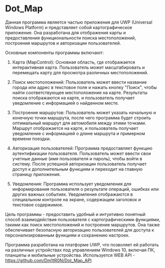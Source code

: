 # Dot_Map
Данная программа является частью приложения для UWP (Universal Windows Platform) и представляет собой картографическое приложение. Она разработана для отображения карты и предоставления функциональности поиска местоположений, построения маршрутов и авторизации пользователей.

Основные компоненты программы включают:

1. Карта (MapControl): Основная область, где отображается интерактивная карта. Пользователь может масштабировать и перемещать карту для просмотра различных местоположений.

2. Поиск местоположений: Пользователь может ввести название города или адрес в текстовое поле и нажать кнопку "Поиск", чтобы найти соответствующее местоположение на карте. Результаты поиска отображаются на карте, и пользователь получает уведомление с информацией о найденном месте.

3. Построение маршрутов: Пользователь может указать начальную и конечную точки маршрута, после чего программа будет строить оптимальный маршрут для автомобиля между этими точками. Маршрут отображается на карте, и пользователь получает уведомление с информацией о длине маршрута и примерном времени поездки.

4. Авторизация пользователей: Программа предоставляет функцию аутентификации пользователя. Пользователь может ввести свои учетные данные (имя пользователя и пароль), чтобы войти в систему. После успешной авторизации пользователь получает доступ к дополнительным функциям и переходит на главную страницу приложения.

5. Уведомления: Программа использует уведомления для информирования пользователя о результате операций, ошибках или других важных событиях. Уведомления отображаются в специальном контроле на экране, содержащем заголовок и текстовое содержимое.

Цель программы - предоставить удобный и интуитивно понятный способ взаимодействия пользователя с картографическими функциями, такими как поиск местоположений и построение маршрутов. Она также обеспечивает безопасную авторизацию пользователей для доступа к персонализированным функциям и сохранению настроек.

Программа разработана на платформе UWP, что позволяет ей работать на различных устройствах под управлением Windows 10, включая ПК, планшеты и мобильные устройства.
Используется WEB API - https://github.com/Dm1tR0N/Dot_Map_API
